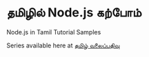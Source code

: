 ﻿தமிழில் Node.js கற்போம்
============

Node.js in Tamil Tutorial Samples

Series available here at [தமிழ் வலைப்பதிவு](http://mayuonline.com/blog/tag/nodejs-tamil/)
